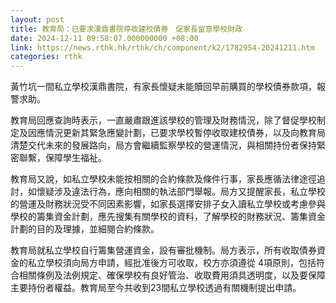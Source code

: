 ```yaml
---
layout: post
title: 教育局：已要求漢鼎書院停收建校債券　促家長留意學校財政
date: 2024-12-11 09:58:07.000000000 +08:00
link: https://news.rthk.hk/rthk/ch/component/k2/1782954-20241211.htm
categories: rthk
---
```


黃竹坑一間私立學校漢鼎書院，有家長懷疑未能贖回早前購買的學校債券款項，報警求助。

教育局回應查詢時表示，一直嚴肅跟進該學校的管理及財務情況，除了督促學校制定及因應情況更新其緊急應變計劃，已要求學校暫停收取建校債券，以及向教育局清楚交代未來的發展路向，局方會繼續監察學校的營運情況，與相關持份者保持緊密聯繫，保障學生福祉。

教育局又說，如私立學校未能按相關的合約條款及條件行事，家長應循法律途徑追討，如懷疑涉及違法行為，應向相關的執法部門舉報。局方又提醒家長，私立學校的營運及財務狀況受不同因素影響，如家長選擇安排子女入讀私立學校或考慮參與學校的籌集資金計劃，應先搜集有關學校的資料，了解學校的財務狀況、籌集資金計劃的目的及理據，並細閱合約條款。

教育局就私立學校自行籌集營運資金，設有審批機制。局方表示，所有收取債券資金的私立學校須向局方申請，經批准後方可收取，校方亦須遵從 4項原則，包括符合相關條例及法例規定、確保學校有良好管治、收取費用須具透明度，以及要保障主要持份者權益。教育局至今共收到23間私立學校透過有關機制提出申請。
